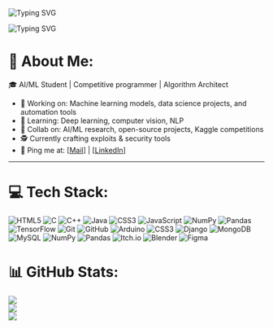 <h align="left">
  <img src="https://readme-typing-svg.herokuapp.com?font=Fira+Code&size=32&duration=5000&pause=99999&color=FF0000&width=800&lines=Hey+there,+I'm+DINESH+D" alt="Typing SVG" />
</h>
<p align="left">
  <img src="https://readme-typing-svg.herokuapp.com?font=Fira+Code&size=22&duration=5000&pause=1000&color=FF0000&width=800&lines=AI-ML+Student;+Competitive+Programmer;+Algorithm+Architect;+I+❤+Python" alt="Typing SVG" />
</p>

# 💫 About Me:

🎓 AI/ML Student | Competitive programmer | Algorithm Architect  

- 🔭 Working on: Machine learning models, data science projects, and automation tools  
- 🌱 Learning: Deep learning, computer vision, NLP  
- 🤝 Collab on: AI/ML research, open-source projects, Kaggle competitions
- 🕵️ Currently crafting exploits & security tools 
- 📡 Ping me at: [[Mail](dineshchitra29@gmail.com)] | [[LinkedIn](https://www.linkedin.com/in/dinesh-d-72b965320/)]  
---

# 💻 Tech Stack:
![HTML5](https://img.shields.io/badge/html5-%23E34F26.svg?style=for-the-badge&logo=html5&logoColor=white) ![C](https://img.shields.io/badge/c-%2300599C.svg?style=for-the-badge&logo=c&logoColor=white) ![C++](https://img.shields.io/badge/c++-%2300599C.svg?style=for-the-badge&logo=c%2B%2B&logoColor=white) ![Java](https://img.shields.io/badge/java-%23ED8B00.svg?style=for-the-badge&logo=openjdk&logoColor=white) ![CSS3](https://img.shields.io/badge/css3-%231572B6.svg?style=for-the-badge&logo=css3&logoColor=white) ![JavaScript](https://img.shields.io/badge/javascript-%23323330.svg?style=for-the-badge&logo=javascript&logoColor=%23F7DF1E) ![NumPy](https://img.shields.io/badge/numpy-%23013243.svg?style=for-the-badge&logo=numpy&logoColor=white) ![Pandas](https://img.shields.io/badge/pandas-%23150458.svg?style=for-the-badge&logo=pandas&logoColor=white) ![TensorFlow](https://img.shields.io/badge/TensorFlow-%23FF6F00.svg?style=for-the-badge&logo=TensorFlow&logoColor=white) ![Git](https://img.shields.io/badge/git-%23F05033.svg?style=for-the-badge&logo=git&logoColor=white) ![GitHub](https://img.shields.io/badge/github-%23121011.svg?style=for-the-badge&logo=github&logoColor=white) ![Arduino](https://img.shields.io/badge/-Arduino-00979D?style=for-the-badge&logo=Arduino&logoColor=white) ![CSS3](https://img.shields.io/badge/css3-%231572B6.svg?style=for-the-badge&logo=css3&logoColor=white) ![Django](https://img.shields.io/badge/django-%23092E20.svg?style=for-the-badge&logo=django&logoColor=white) ![MongoDB](https://img.shields.io/badge/MongoDB-%234ea94b.svg?style=for-the-badge&logo=mongodb&logoColor=white) ![MySQL](https://img.shields.io/badge/mysql-4479A1.svg?style=for-the-badge&logo=mysql&logoColor=white) ![NumPy](https://img.shields.io/badge/numpy-%23013243.svg?style=for-the-badge&logo=numpy&logoColor=white) ![Pandas](https://img.shields.io/badge/pandas-%23150458.svg?style=for-the-badge&logo=pandas&logoColor=white) ![Itch.io](https://img.shields.io/badge/Itch-%23FF0B34.svg?style=for-the-badge&logo=Itch.io&logoColor=white) ![Blender](https://img.shields.io/badge/blender-%23F5792A.svg?style=for-the-badge&logo=blender&logoColor=white) ![Figma](https://img.shields.io/badge/figma-%23F24E1E.svg?style=for-the-badge&logo=figma&logoColor=white)
# 📊 GitHub Stats:
![](https://github-readme-stats.vercel.app/api?username=DarkAngel-29&theme=neon&hide_border=false&include_all_commits=false&count_private=false)<br/>
![](https://nirzak-streak-stats.vercel.app/?user=DarkAngel-29&theme=neon&hide_border=false)<br/>
![](https://github-readme-stats.vercel.app/api/top-langs/?username=DarkAngel-29&theme=neon&hide_border=false&include_all_commits=false&count_private=false&layout=compact)

<!-- Proudly created with GPRM ( https://gprm.itsvg.in ) -->
